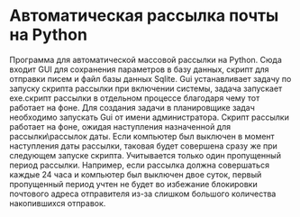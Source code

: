 ﻿# Автоматическая рассылка почты на Python
Программа для автоматической массовой рассылки на Python. Сюда входит GUI для сохранения параметров в базу данных, скрипт для отправки писем и файл базы данных Sqlite.
Gui устанавливает задачу по запуску скрипта рассылки при включении системы, задача запускает exe.скрипт рассылки в отдельном процессе благодаря чему тот работает на фоне.
Для создания задачи в планировщике задач необходимо запускать Gui от имени администратора. Скрипт рассылки работает на фоне, ожидая наступления назначенной для рассылки\рассылок даты. Если компьютер был выключен в момент наступления даты рассылки, таковая будет совершена сразу же при следующем запуске скрипта. Учитывается только один пропущенный период рассылки. Например, если рассылка должна совершаться каждые 24 часа и компьютер был выключен двое суток, первый пропущенный период учтен не будет во избежание блокировки почтового адреса отправителя из-за слишком большого количества накопившихся отправок.
